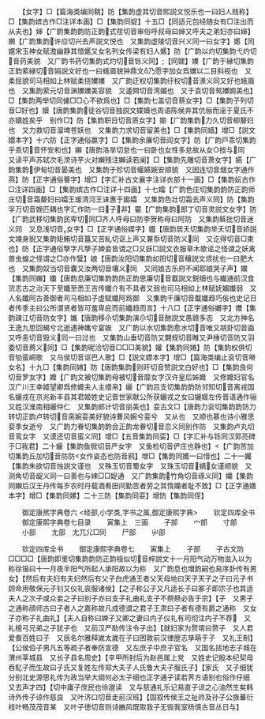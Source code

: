 <!-- { "loadSidebar": true } -->
　　【女字】□【篇海类编同鞉】防【集韵虚其切音熙説文悦乐也一曰妇人贱称】□【集韵嫔古作□注详本画】□【集韵同娖】十五□【同适元包经随女有□注出而从夫也】婶【广韵集韵韵防正韵式荏切音审俗呼叔母曰婶又呼夫之弟妇亦曰婶】嬹【广韵集韵许应切兴去声説文悦也　又集韵虚陵切音兴义同一曰女字】嬺【同嫟宋玉神女赋澹幽静其愔嬺又女名列女传梁有妇人嬺】防【广韵以灼切集韵弋灼切音药美貌　又广韵书药切集韵式灼切音铄义同】【同嫼】嬽【广韵于縁切集韵正韵萦縁切音娟説文好也一曰蛾眉貌钟鼎文乃愿字加女爲嬽以二目斜视也　又柔屈貌司马相如上林赋柔挠嬽嬽　又广韵迂权切集韵纡权切音潫义同又好也蛾眉也　又集韵萦元切音渊嬽嬽美容貌　又逶闗切音湾媚也　又于袁切音鸳嬽婤美也】□【集韵两举切同儢□□心不欲爲也】□【集韵七盖切音蔡女字】□【集韵子列切音□好也】嬻【唐韵集韵徒谷切音独説文媟嬻也周语陈侯弃其伉俪而滛于夏氏不亦嬻姓矣乎　别作□】防【集韵职日切音质女字】嬼【广韵集韵力久切音柳嫠妇也　又力救切音溜埤苍妖也　又集韵力求切音留美也】□【集韵同嫱】增□【説文嬛本字】十六防【正字通俗嬴字】□【集韵余廉切音阎女字】防【广韵戸乖切集韵乎乖切音怀安和也】嬾【唐韵洛旱切怠也一曰卧也女性多怠故从女○按与同　又读平声苏轼次毛滂诗芋火对嬾残注嬾读若阑】□【集韵先雕切音萧女字】嬿【广韵集韵伊甸切音晏美也　又集韵于殄切音蝘嬿婉安顺貌　又因连切音烟女字通作燕】防【正字通俗瞢字】增□【字汇补古文襄字注详衣部十一画】□【集韵妘古作□注详四画】□【集韵嫔古作□注详十四画】十七孀【广韵色庄切集韵韵防正韵师庄切音霜嫠妇曰孀王瑗清河王诔惠于媰孀　又集韵色壮切霜去声义同】防【集韵孚万切音娩匹耦也字汇作防一曰子非】孁【广韵集韵郎丁切音灵説文女字】防【广韵武移切集韵民卑切同□齐人呼母曰防李贺称母曰阿防　又集韵緜批切音迷义同　又息浅切音女字】□【正字通俗媟字】孂【唐韵居夭切集韵举夭切音娇説文竦身貎又集韵矩鲔切音簋又苦糺切讴上声又兼忝切音防义同　又讫得切音□束也】防【正字通俗孼字凡孼子婢妾皆谓之□又妖□説文衣服草木歌谣之怪谓之妖禽兽虫蝗之怪谓之□亦作蠥】娘【唐韵汝阳切集韵如阳切音穰説文烦扰也一曰肥大也　又集韵奴当切音囊又汝两切音壤义同　又同娘古乐府不闻耶娘哭子声】孄【集韵同嬾】孅【唐韵息廉切集韵韵防正韵思廉切音韯説文鋭细也与纎通前汉食货志古之治天下至孅至悉王吉传孅介有不具者又弱也司马相如上林赋妩媚孅弱　又人名孅阿古善御者司马相如子虚赋孅阿爲御　又集韵千廉切音韯孅趋巧佞也史记日者传季主曰公所谓贤者皆可羞卑庇而前孅趋而言】十八□【正字通俗嬭字】孇【集韵疎江切音防女字】孈【唐韵移尒切集韵演尒切音酏説文愚赣多态　又北方神名王逸九思回朅兮北逝遇神孈兮宴娭　又广韵以水切集韵愈水切音唯又胡卦切音画又呼恚切音毁义同一曰过也　又集韵山垂切音防又翾规切音睢又尹捶切音防又羽委切音蔿义同】□【集韵昵洽切音□□□美貌】孉【集韵同婘】防【集韵权俱切音劬蛮峒歌　又乌侯切音讴巴人歌】□【説文嫖本字】增□【篇海类编止衮切音啭女名】十九□【集韵同婘】防【唐韵集韵则旰切音赞説文白好也】□【集韵良何切音罗女字】孊【广韵文被切集韵母被切音靡女字汉许皇后姊孊　又修孊妇官名汉广川王幸姬望卿爲修孊夫人主缯帛】孋【广韵吕支切集韵韵防邻知切音离戎国名孋戎在京兆新丰县其君姬姓史记晋世家献公所获孋戎之女曰孋姬左传晋语通作骊　又姓汉淮南相孋仲仁　又集韵郎计切音丽美也】娈古文□【唐韵力衮切集韵韵防力转切正韵卢转切音脔婉娈美好貌诗曹风婉兮娈兮　又从也　又顺也慕也诗小雅思娈季女逝兮　又广韵力眷切集韵韵会正韵龙眷切音恋义同别作防　又集韵卢丸切音鸾女字　又谟还切音蛮义同】增□【五音集韵同娈】□【字汇补与铄同汉郭亮碑于□我君】二十孍【集韵鱼锨切音严女字　又鱼检切音俨庄也静也】【广韵苦加切集韵丘加切音防防女作姿态也防音鸦】增□【集韵同嬳一曰惜也】二十一孎【集韵朱欲切音烛説文谨也　又殊玉切音蜀女字　又珠玉切音嫡女谨顺貌　又测角切音龊义同一曰善也与娕□□娖通　又广韵集韵竹角切音琢义同】孏【集韵同嬾后汉王丹传每岁农时丹载酒肴田间勤苦者劳之其惰孏者耻不致】□【正字通嫸本字】增□【集韵同嫘】二十三防【集韵同娈】增防【集韵同侄】













　　御定康熈字典卷六
<经部,小学类,字书之属,御定康熙字典>
　　钦定四库全书
　　御定康熙字典卷七目录
　　寅集上　三画
　　子部
　　宀部
　　寸部
　　小部
　　尢部　尢兀尣□同
　　尸部
　　屮部






　　钦定四库全书
　　御定康熙字典卷七
　　寅集上
　　子部
　　子古文防□□□□【唐韵即里切集韵韵防正韵祖似切音梓説文十一月阳气动万物滋入以为称徐锴曰十一月夜半阳气所起人承阳故以为称　又广韵息也増韵嗣也易序卦传有男女】【然后有夫妇有夫妇然后有父子白虎通王者父天母地曰天子天子之子曰元子书顾命用敬保元子钊又仪礼丧服诸侯】【之子称公子又凡适长子曰冢子即宗子也其适夫人之次子或众妾之子曰别子亦曰支子礼曲礼支子不祭祭必告于宗】【子　又男子之通称顔师古曰子者人之嘉称故凡成德谓之君子王肃曰子者有德有爵之通称　又女子亦称子礼曲礼】【夫人自称曰婢子又卿之妻曰内子仪礼有司彻注内子不荐　又礼檀弓兄弟之子犹子也　又前汉严助传注令子出】【就妇家为赘壻曰赘子　又人君爱飬百姓曰子　又辰名尔雅释嵗太嵗在子曰困敦前汉律歴志孳萌于子　又礼王制】【公侯伯子男凡五等疏子者奉防宣德　又左庶子中庶子官名　又国名括地志子城在渭州莘城县　又长子县名周史】【辛甲所封后为赵邑属上党　又姓史记殷本纪契母吞鳦子而生故曰子氏又复姓左传郑大夫子人氏鲁大夫子服氏子】【家氏　又子细犹分别北史源思礼传为政当举大纲何必太子细也正字通子读若荠方语别也俗作仔细　又去声才四】【切中庸子庶民也徐邈读　又与慈通礼乐记易直子谅之心油然生矣韩诗外传子谅作慈良　又叶济口切音走前汉班】【固叙传侯王之祉祚及孙子公族蕃衍枝叶畅茂茂音某　又叶子徳切音则诗豳风既取我子无毁我室杨慎古音丛日与】
